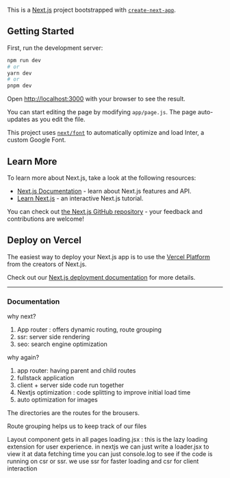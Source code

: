 This is a [Next.js](https://nextjs.org/) project bootstrapped with [`create-next-app`](https://github.com/vercel/next.js/tree/canary/packages/create-next-app).

## Getting Started

First, run the development server:

```bash
npm run dev
# or
yarn dev
# or
pnpm dev
```

Open [http://localhost:3000](http://localhost:3000) with your browser to see the result.

You can start editing the page by modifying `app/page.js`. The page auto-updates as you edit the file.

This project uses [`next/font`](https://nextjs.org/docs/basic-features/font-optimization) to automatically optimize and load Inter, a custom Google Font.

## Learn More

To learn more about Next.js, take a look at the following resources:

-   [Next.js Documentation](https://nextjs.org/docs) - learn about Next.js features and API.
-   [Learn Next.js](https://nextjs.org/learn) - an interactive Next.js tutorial.

You can check out [the Next.js GitHub repository](https://github.com/vercel/next.js/) - your feedback and contributions are welcome!

## Deploy on Vercel

The easiest way to deploy your Next.js app is to use the [Vercel Platform](https://vercel.com/new?utm_medium=default-template&filter=next.js&utm_source=create-next-app&utm_campaign=create-next-app-readme) from the creators of Next.js.

Check out our [Next.js deployment documentation](https://nextjs.org/docs/deployment) for more details.

---

### Documentation

why next?

1. App router : offers dynamic routing, route grouping
2. ssr: server side rendering
3. seo: search engine optimization

why again?

1. app router: having parent and child routes
2. fullstack application
3. client + server side code run together
4. Nextjs optimization : code splitting to improve initial load time
5. auto optimization for images

The directories are the routes for the brousers.

Route grouping helps us to keep track of our files

Layout component gets in all pages
loading.jsx : this is the lazy loading extension for user experience. in nextjs we can just write a loader.jsx to view it at data fetching time
you can just console.log to see if the code is running on csr or ssr. we use ssr for faster loading and csr for client interaction
